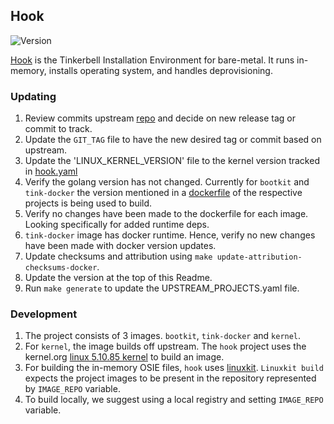 ## **Hook**
![Version](https://img.shields.io/badge/version-029ef8f0711579717bfd14ac5eb63cdc3e658b1d-blue)

[Hook](https://github.com/tinkerbell/hook) is the Tinkerbell Installation Environment for bare-metal. It runs in-memory, installs operating system, and handles deprovisioning.

### Updating

1. Review commits upstream [repo](https://github.com/tinkerbell/hook) and decide on new release tag or commit to track.
1. Update the `GIT_TAG` file to have the new desired tag or commit based on upstream.
1. Update the 'LINUX_KERNEL_VERSION' file to the kernel version tracked in [hook.yaml](https://github.com/tinkerbell/hook/blob/029ef8f0711579717bfd14ac5eb63cdc3e658b1d/hook.yaml#L2)
1. Verify the golang version has not changed. Currently for `bootkit` and `tink-docker` the version mentioned in a [dockerfile](https://github.com/tinkerbell/hook/blob/029ef8f0711579717bfd14ac5eb63cdc3e658b1d/tink-docker/Dockerfile#L3) of the respective projects is being used to build.
1. Verify no changes have been made to the dockerfile for each image. Looking specifically for added runtime deps.
1. `tink-docker` image has docker runtime. Hence, verify no new changes have been made with docker version updates.
1. Update checksums and attribution using `make update-attribution-checksums-docker`.
1. Update the version at the top of this Readme.
1. Run `make generate` to update the UPSTREAM_PROJECTS.yaml file.

### Development
1. The project consists of 3 images. `bootkit`, `tink-docker` and `kernel`.
1. For `kernel`, the image builds off upstream. The `hook` project uses the kernel.org [linux 5.10.85 kernel](https://mirrors.edge.kernel.org/pub/linux/kernel/v5.x/linux-5.10.85.tar.xz) to build an image.
1. For building the in-memory OSIE files, `hook` uses [linuxkit](https://github.com/linuxkit/linuxkit). `Linuxkit build` expects the project images to be present in the repository represented by `IMAGE_REPO` variable.
1. To build locally, we suggest using a local registry and setting `IMAGE_REPO` variable.